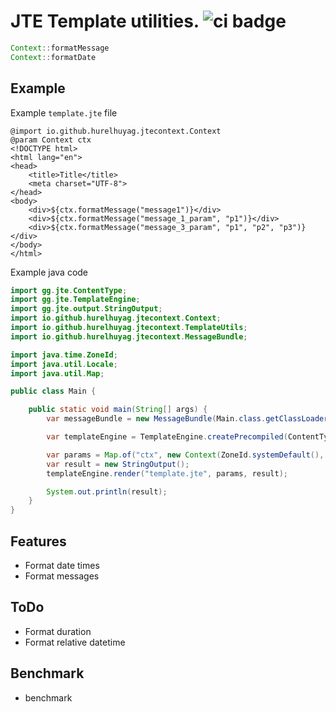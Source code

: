 # JTE Template utilities. ![ci badge](https://github.com/hurelhuyag/jte-context/actions/workflows/ci.yaml/badge.svg)

```java
Context::formatMessage
Context::formatDate
```

## Example

Example `template.jte` file
```jte
@import io.github.hurelhuyag.jtecontext.Context
@param Context ctx
<!DOCTYPE html>
<html lang="en">
<head>
    <title>Title</title>
    <meta charset="UTF-8">
</head>
<body>
    <div>${ctx.formatMessage("message1")}</div>
    <div>${ctx.formatMessage("message_1_param", "p1")}</div>
    <div>${ctx.formatMessage("message_3_param", "p1", "p2", "p3")}</div>
</body>
</html>
```

Example java code

```java
import gg.jte.ContentType;
import gg.jte.TemplateEngine;
import gg.jte.output.StringOutput;
import io.github.hurelhuyag.jtecontext.Context;
import io.github.hurelhuyag.jtecontext.TemplateUtils;
import io.github.hurelhuyag.jtecontext.MessageBundle;

import java.time.ZoneId;
import java.util.Locale;
import java.util.Map;

public class Main {

    public static void main(String[] args) {
        var messageBundle = new MessageBundle(Main.class.getClassLoader(), "messages");

        var templateEngine = TemplateEngine.createPrecompiled(ContentType.Html);

        var params = Map.of("ctx", new Context(ZoneId.systemDefault(), Locale.ENGLISH, messageBundle));
        var result = new StringOutput();
        templateEngine.render("template.jte", params, result);

        System.out.println(result);
    }
}
```

## Features

- Format date times
- Format messages

## ToDo

- Format duration
- Format relative datetime

## Benchmark

- benchmark
